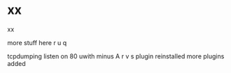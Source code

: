 xx
==

xx

more stuff here
r
u
q

tcpdumping
listen on 80
uwith minus A
r
v
s
plugin reinstalled
more plugins added
